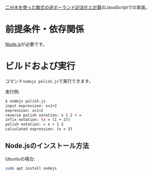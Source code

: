 [二分木を使った数式の逆ポーランド記法化と計算](https://smdn.jp/programming/tips/polish/)のJavaScriptでの実装。

# 前提条件・依存関係
[Node.js](https://nodejs.org/ja/)が必要です。

# ビルドおよび実行
コマンド`nodejs polish.js`で実行できます。

実行例:
```sh
$ nodejs polish.js
input expression: x=1+2
expression: x=1+2
reverse polish notation: x 1 2 + =
infix notation: (x = (1 + 2))
polish notation: = x + 1 2
calculated expression: (x = 3)
```

## Node.jsのインストール方法
Ubuntuの場合:
```sh
sudo apt install nodejs
```
